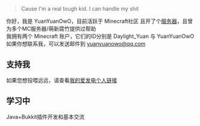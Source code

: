 >Cause I'm a real tough kid. I can handle my shit

你好，我是 YuanYuanOwO，目前活跃于 Minecraft社区 且开了个[服务器](https://play.mcmod.cn/sv20186348.html)，且曾为多个MC服务器/萌新腐竹提供过帮助  
我拥有两个 Minecraft 账户，它们的ID分别是 Daylight_Yuan 与 YuanYuanOwO  
如果你想联系我，可以发送邮件到 yuanyuanowo@qq.com    
## 支持我 
如果您想投喂远远，请查看[我的爱发电个人链接](https://afdian.com/a/yuanyuanowo)
## 学习中
Java+Bukkit插件开发和基本交流




